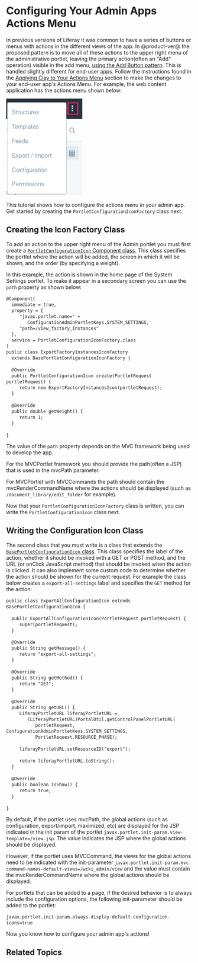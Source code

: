 # Configuring Your Admin Apps Actions Menu [](id=configuring-your-admin-apps-actions-menu)

In previous versions of Liferay it was common to have a series of buttons or
menus with actions in the different views of the app. In @product-ver@ the 
proposed pattern is to move all of these actions to the upper right menu of the 
administrative portlet, leaving the primary action(often an "Add" operation) 
visible in the add menu, [using the Add Button pattern](/develop/tutorials/-/knowledge_base/7-0/applying-the-add-button-pattern). 
This is handled slightly different for end-user apps. Follow the instructions 
found in the [Applying Clay to Your Actions Menu](/develop/tutorials/-/knowledge_base/7-0/applying-clay-patterns-to-your-forms-and-navigation#applying-clay-to-your-actions-menu) 
section to make the changes to your end-user app's Actions Menu. For example, 
the web content application has the actions menu shown below:

![Figure 1: The upper right ellipsis menu contains most of the actions for the app.](../../../images/actions-menu.png)

This tutorial shows how to configure the actions menu in your admin app. Get 
started by creating the `PortletConfigurationIconFactory` class next.

## Creating the Icon Factory Class

To add an action to the upper right menu of the Admin portlet you must first 
create a [`PortletConfigurationIcon` Component class](@platform-ref@/7.0-latest/javadocs/portal-kernel/com/liferay/portal/kernel/portlet/configuration/icon/PortletConfigurationIcon.html). 
This class specifies the portlet where the action will be added, the screen in 
which it will be shown, and the order (by specifying a weight).

In this example, the action is shown in the home page of the System Settings 
portlet. To make it appear in a secondary screen you can use the `path` property 
as shown below:

    @Component(
      immediate = true,
      property = {
         "javax.portlet.name=" +
            ConfigurationAdminPortletKeys.SYSTEM_SETTINGS,
         "path=/view_factory_instances"
      },
      service = PortletConfigurationIconFactory.class
    )
    public class ExportFactoryInstancesIconFactory
      extends BasePortletConfigurationIconFactory {
    
      @Override
      public PortletConfigurationIcon create(PortletRequest portletRequest) {
         return new ExportFactoryInstancesIcon(portletRequest);
      }
    
      @Override
      public double getWeight() {
         return 1;
      }
    
    }

The value of the `path` property depends on the MVC framework being used to
develop the app.

For the MVCPortlet framework you should provide the path(often a JSP) that is 
used in the mvcPath parameter.

For MVCPortlet with MVCCommands the path should contain the mvcRenderCommandName
where the actions should be displayed
(such as `/document_library/edit_folder` for example).

Now that your `PortletConfigurationIconFactory` class is written, you can write 
the `PortletConfigurationIcon` class next.

## Writing the Configuration Icon Class

The second class that you must write is a class that extends the 
[`BasePortletConfigurationIcon` class](@platform-ref@/7.0-latest/javadocs/portal-kernel/com/liferay/portal/kernel/portlet/configuration/icon/BasePortletConfigurationIcon.html). 
This class specifies the label of the action, whether it should be invoked with 
a GET or POST method, and the URL (or onClick JavaScript method) that should be 
invoked when the action is clicked. It can also implement some custom code to 
determine whether the action should be shown for the current request. For 
example the class below creates a `export-all-settings` label and specifies the 
`GET` method for the action:

<!-- What other custom code can I use and under what use cases would I use them? -->

    public class ExportAllConfigurationIcon extends BasePortletConfigurationIcon {
    
      public ExportAllConfigurationIcon(PortletRequest portletRequest) {
         super(portletRequest);
      }
    
      @Override
      public String getMessage() {
         return "export-all-settings";
      }
    
      @Override
      public String getMethod() {
         return "GET";
      }
    
      @Override
      public String getURL() {
         LiferayPortletURL liferayPortletURL =
            (LiferayPortletURL)PortalUtil.getControlPanelPortletURL(
               portletRequest, ConfigurationAdminPortletKeys.SYSTEM_SETTINGS,
               PortletRequest.RESOURCE_PHASE);
    
         liferayPortletURL.setResourceID("export");
    
         return liferayPortletURL.toString();
      }
    
      @Override
      public boolean isShow() {
         return true;
      }
    
    }

By default, if the portlet uses mvcPath, the global actions 
(such as configuration, export/import, maximized, etc) are displayed for the 
JSP indicated in the init param of the portlet 
`javax.portlet.init-param.view-template=/view.jsp`. The value indicates the JSP 
where the global actions should be displayed.

However, if the portlet uses MVCCommand, the views for the global actions need 
to be indicated with the init-parameter 
`javax.portlet.init-param.mvc-command-names-default-views=/wiki_admin/view` and 
the value must contain the mvcRenderCommandName where the global actions should 
be displayed.

For portlets that can be added to a page, if the desired behavior is to always 
include the configuration options, the following init-parameter should be added 
to the portlet:

    javax.portlet.init-param.always-display-default-configuration-icons=true
    
Now you know how to configure your admin app's actions!

## Related Topics
